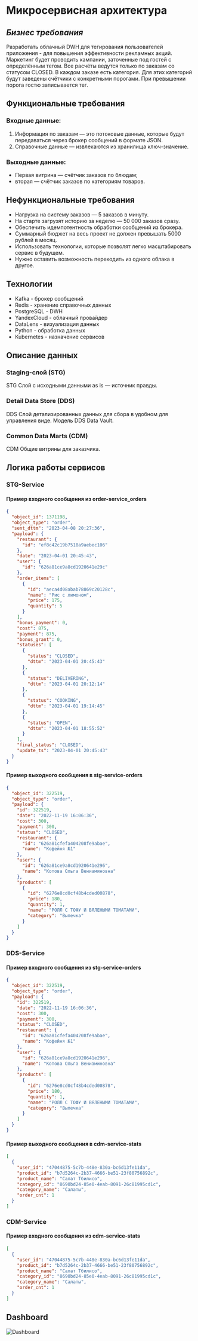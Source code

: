 # Микросервисная архитектура

## *Бизнес требования*
Разработать облачный DWH для тегирования пользователей приложения - для повышения эффективности рекламных акций.
Маркетинг будет проводить кампании, заточенные под гостей с определённым тегом. Все расчёты ведутся только по заказам со
статусом CLOSED. В каждом заказе есть категория. Для этих категорий будут заведены счётчики с конкретными порогами. При
превышении порога гостю записывается тег.

## Функциональные требования
### Входные данные: 
1. Информация по заказам — это потоковые данные, которые будут передаваться через брокер сообщений в
формате JSON.
2. Справочные данные — извлекаются из хранилища ключ-значение.

### Выходные данные: 
- Первая витрина — счётчик заказов по блюдам; 
- вторая — счётчик заказов по категориям товаров.

## Нефункциональные требования
- Нагрузка на систему заказов — 5 заказов в минуту.  
- На старте загрузят историю за неделю — 50 000 заказов сразу.
- Обеспечить идемпотентность обработки сообщений из брокера.
- Суммарный бюджет на весь проект не должен превышать 5000 рублей в месяц.
- Использовать технологии, которые позволят легко масштабировать сервис в будущем.
- Нужно оставить возможность переходить из одного облака в другое.

## Технологии

- Kafka - брокер сообщений
- Redis - хранение справочных данных
- PostgreSQL - DWH
- YandexCloud - облачный провайдер
- DataLens - визуализация данных
- Python - обработка данных
- Kubernetes - назначение сервисов

## Описание данных

### Staging-слой (STG)
STG Слой с исходными данными as is — источник правды.
### Detail Data Store (DDS)
DDS Слой детализированных данных для сбора в удобном для управления виде.
Модель DDS Data Vault.
### Common Data Marts (CDM)
CDM Общие витрины для заказчика.

## Логика работы сервисов
### STG-Service
#### Пример входного сообщения из order-service_orders

```json
{
  "object_id": 1371198,
  "object_type": "order",
  "sent_dttm": "2023-04-08 20:27:36",
  "payload": {
    "restaurant": {
      "id": "ef8c42c19b7518a9aebec106"
    },
    "date": "2023-04-01 20:45:43",
    "user": {
      "id": "626a81ce9a8cd1920641e29c"
    },
    "order_items": [
      {
        "id": "aeca4d08abab78869c20128c",
        "name": "Рис с лимоном",
        "price": 175,
        "quantity": 5
      }
    ],
    "bonus_payment": 0,
    "cost": 875,
    "payment": 875,
    "bonus_grant": 0,
    "statuses": [
      {
        "status": "CLOSED",
        "dttm": "2023-04-01 20:45:43"
      },
      {
        "status": "DELIVERING",
        "dttm": "2023-04-01 20:12:14"
      },
      {
        "status": "COOKING",
        "dttm": "2023-04-01 19:14:45"
      },
      {
        "status": "OPEN",
        "dttm": "2023-04-01 18:55:52"
      }
    ],
    "final_status": "CLOSED",
    "update_ts": "2023-04-01 20:45:43"
  }
}
```
#### Пример выходного сообщения в stg-service-orders
```json
{
  "object_id": 322519,
  "object_type": "order",
  "payload": {
    "id": 322519,
    "date": "2022-11-19 16:06:36",
    "cost": 300,
    "payment": 300,
    "status": "CLOSED",
    "restaurant": {
      "id": "626a81cfefa404208fe9abae",
      "name": "Кофейня №1"
    },
    "user": {
      "id": "626a81ce9a8cd1920641e296",
      "name": "Котова Ольга Вениаминовна"
    },
    "products": [
      {
        "id": "6276e8cd0cf48b4cded00878",
        "price": 180,
        "quantity": 1,
        "name": "РОЛЛ С ТОФУ И ВЯЛЕНЫМИ ТОМАТАМИ",
        "category": "Выпечка"
      }
    ]
  }
}
```

### DDS-Service
#### Пример входного сообщения из stg-service-orders

```json
{
  "object_id": 322519,
  "object_type": "order",
  "payload": {
    "id": 322519,
    "date": "2022-11-19 16:06:36",
    "cost": 300,
    "payment": 300,
    "status": "CLOSED",
    "restaurant": {
      "id": "626a81cfefa404208fe9abae",
      "name": "Кофейня №1"
    },
    "user": {
      "id": "626a81ce9a8cd1920641e296",
      "name": "Котова Ольга Вениаминовна"
    },
    "products": [
      {
        "id": "6276e8cd0cf48b4cded00878",
        "price": 180,
        "quantity": 1,
        "name": "РОЛЛ С ТОФУ И ВЯЛЕНЫМИ ТОМАТАМИ",
        "category": "Выпечка"
      }
    ]
  }
}
```

#### Пример выходного сообщения в cdm-service-stats

```json
[
  {
    "user_id": "47044875-5c7b-448e-830a-bc6d13fe11da",
    "product_id": "b7d5264c-2b37-4666-be51-23f80756892c",
    "product_name": "Салат Тбилисо",
    "category_id": "8690bd24-85e0-4eab-8091-26c81995cd1c",
    "category_name": "Салаты",
    "order_cnt": 1
  }
]
```


### CDM-Service
#### Пример входного сообщения из cdm-service-stats

```json
[
  {
    "user_id": "47044875-5c7b-448e-830a-bc6d13fe11da",
    "product_id": "b7d5264c-2b37-4666-be51-23f80756892c",
    "product_name": "Салат Тбилисо",
    "category_id": "8690bd24-85e0-4eab-8091-26c81995cd1c",
    "category_name": "Салаты",
    "order_cnt": 1
  }
]
```

## Dashboard


![Dashboard](./png.png)
